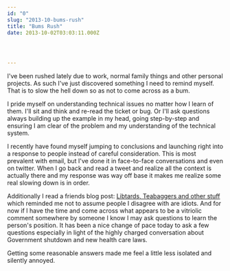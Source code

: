 ```yaml
---
id: "0"
slug: "2013-10-bums-rush"
title: "Bums Rush"
date: 2013-10-02T03:03:11.000Z




---
```

<p>I've been rushed lately due to work, normal family things and other personal projects.  As such I've just discovered something I need to remind myself.  That is to slow the hell down so as not to come across as a bum.</p>

<p>I pride myself on understanding technical issues no matter how I learn of them.  I'll sit and think and re-read the ticket or bug.  Or I'll ask questions always building up the example in my head, going step-by-step and ensuring I am clear of the problem and my understanding of the technical system.</p>

<p>I recently have found myself jumping to conclusions and launching right into a response to people instead of careful consideration.  This is most prevalent with email, but I've done it in face-to-face conversations and even on twitter.  When I go back and read a tweet and realize all the context is actually there and my response was way off base it makes me realize some real slowing down is in order.  </p>

<p>Additionally I read a friends blog post: <a href="http://ip-sp.blogspot.com/2013/09/libtards-teabaggers-and-other-stuff.html">Libtards, Teabaggers and other stuff</a> which reminded me not to assume people I disagree with are idiots.  And for now if I have the time and come across what appears to be a vitriolic comment somewhere by someone I know I may ask questions to learn the person's position.  It has been a nice change of pace today to ask a few questions especially in light of the highly charged conversation about Government shutdown and new health care laws.  </p>

<p>Getting some reasonable answers made me feel a little less isolated  and silently annoyed.</p>
